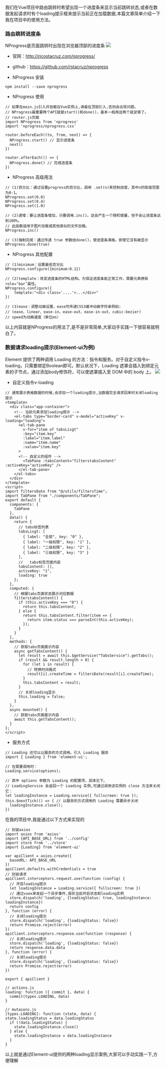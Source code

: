 我们在Vue项目中路由跳转时希望出现一个进度条来显示当前跳转状态,或者在数据发起请求时有个loading提示框来提示当前正在加载数据,本篇文章简单介绍一下我在项目中的使用方法。

### 路由跳转进度条
NProgress是页面跳转时出现在浏览器顶部的进度条 
![](https://p1-jj.byteimg.com/tos-cn-i-t2oaga2asx/gold-user-assets/2019/9/2/16cf093d4834d6b0~tplv-t2oaga2asx-image.image)

* 官网：http://ricostacruz.com/nprogress/ 

* github：https://github.com/rstacruz/nprogress
* NProgress 安装

```
npm install --save nprogress
```
* NProgress 使用
```
// 如果在main.js引入并挂载在Vue实例上,请最在顶部引入,否则会出现问题。
// NProgress最重要两个API就是start()和done()，基本一般用这两个就足够了。
// router.js页面
import NProgress from 'nprogress'
import 'nprogress/nprogress.css'

router.beforeEach((to, from, next) => {
  NProgress.start() // 显示进度条
  next()
})

router.afterEach(() => {
  NProgress.done() // 完成进度条
})
```
* NProgress 高级用法

```
// (1)百分比：通过设置progress的百分比，调用 .set(n)来控制进度，其中n的取值范围为0-1。
NProgress.set(0.0)   
NProgress.set(0.4)
NProgress.set(1.0)

// (2)递增：要让进度条增加，只要调用.inc()。这会产生一个随机增量，但不会让进度条达到100%。
// 此函数适用于图片加载或其他类似的文件加载。
NProgress.inc()

// (3)强制完成：通过传递 true 参数给done()，使进度条满格，即使它没有被显示
NProgress.done(true)
```
* NProgress 其他配置

```
// (1)minimum：设置最低百分比
NProgress.configure({minimum:0.1})

// (2)template：改变进度条的HTML结构。为保证进度条能正常工作，需要元素拥有role=’bar’属性。
NProgress.configure({
    template:"<div class='....'>...</div>"
})

// (3)ease：调整动画设置，ease可传递CSS3缓冲动画字符串例如:
// (ease、linear、ease-in、ease-out、ease-in-out、cubic-bezier)
// speed为动画速度（单位ms）
```
以上内容就是NProgress的用法了,是不是非常简单,大家动手实践一下很容易就明白了。
### 数据请求loading提示(Element-ui为例)
Element 提供了两种调用 Loading 的方法：指令和服务。对于自定义指令v-loading，只需要绑定Boolean即可。默认状况下，Loading 遮罩会插入到绑定元素的子节点，通过添加body修饰符，可以使遮罩插入至 DOM 中的 body 上。
![](https://p1-jj.byteimg.com/tos-cn-i-t2oaga2asx/gold-user-assets/2019/9/2/16cf0f625aaba4be~tplv-t2oaga2asx-image.image)
* 自定义指令v-loading
```
// 通常展示表格数据的时候,会添加一个loading提示,当数据完全请求回来时关闭loading提示
<template>
  <div class="app-container">
    <!-- 当前元素添加loading提示 -->
    <el-tabs type="border-card" v-model="activeKey" v-loading="loading">
      <el-tab-pane
        v-for="item of tabsLisgt"
        :key="item.key"
        :label="item.label"
        :name="item.name"
        :value="item.key"
      >
      <!-- 自定义的组件 -->
        <TabPane :tabsContent="filterstabsContent" :activeKey="activeKey" />
      </el-tab-pane>
    </el-tabs>
  </div>
</template>
<script>
import filtersDate from "@/utils/filtersTime";
import TabPane from "./components/TabPane";
export default {
  components: {
    TabPane
  },
  data() {
    return {
      // tabs标签列表
      tabsLisgt: [
        { label: "全部", key: "0" },
        { label: "一级权限", key: "1" },
        { label: "二级权限", key: "2" },
        { label: "三级权限", key: "3" }
      ],
      //   tabs标签页面内容
      tabsContent: [],
      activeKey: "1",
      loading: true
    };
  },
  computed: {
    // 根据tabs页面状态展示对应数据
    filterstabsContent() {
      if (this.activeKey === "0") {
        return this.tabsContent;
      } else {
        return this.tabsContent.filter(item => {
          return item.status === parseInt(this.activeKey);
        });
      }
    }
  },
  methods: {
    // 获取tabs页面展示内容
    async getTabsContent() {
      let result = await this.$getService("TabsService").getTabs();
      if (result && result.length > 0) {
        for (let i in result) {
          // 转换时间格式
          result[i].createTime = filtersDate(result[i].createTime);
        }
        this.tabsContent = result;
      }
      // 关闭loading显示
      this.loading = false;
    }
  },
  async mounted() {
    // 获取tabs页面展示内容
    await this.getTabsContent();
  }
};
</script>
```
* 服务方式
```
// Loading 还可以以服务的方式调用。引入 Loading 服务
import { Loading } from 'element-ui';

// 在需要调用时：
Loading.service(options);

// 其中 options 参数为 Loading 的配置项，具体见下。
// LoadingService 会返回一个 Loading 实例,可通过调用该实例的 close 方法来关闭它：
let loadingInstance = Loading.service({ fullscreen: true });
this.$nextTick(() => { // 以服务的方式调用的 Loading 需要异步关闭
  loadingInstance.close();
})
```
在我的项目中,我是通过以下方式来实现的

```
// 封装axios
import axios from 'axios'
import {API_BASE_URL} from '../config'
import store from '../store'
import {Loading} from 'element-ui'

var apiClient = axios.create({
  baseURL: API_BASE_URL
})
apiClient.defaults.withCredentials = true
// 封装请求
apiClient.interceptors.request.use(function (config) {
  // 开启loading提示
  let loadingInstance = Loading.service({ fullscreen: true })
  // 通过vuex来发起一个异步事件,保存当前开启状态和loading实例
  store.dispatch('loading', {loadingStatus: true, loadingInstance: loadingInstance})
  return config
}, function (error) {
  // 关闭loading提示
  store.dispatch('loading', {loadingStatus: false})
  return Promise.reject(error)
})
apiClient.interceptors.response.use(function (response) {
  // 关闭loading提示
  store.dispatch('loading', {loadingStatus: false})
  return response.data.data
}, function (error) {
  // 关闭loading提示
  store.dispatch('loading', {loadingStatus: false})
  return Promise.reject(error)
})

export { apiClient }

// actions.js
loading: function ({ commit }, data) {
  commit(types.LOADING, data)
}

// mutaions.js
[types.LOADING]: function (state, data) {
state.loadingStatus = data.loadingStatus
  if (!data.loadingStatus) {
    state.loadingInstance.close()
  } else {
    state.loadingInstance = data.loadingInstance
  }
}
```
以上就是通过Element-ui提供的两种loading显示案例,大家可以手动实践一下,方便理解